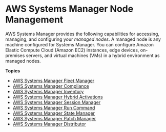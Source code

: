 # AWS Systems Manager Node Management<a name="systems-manager-instances-and-nodes"></a>

AWS Systems Manager provides the following capabilities for accessing, managing, and configuring your *managed nodes*\. A managed node is any machine configured for Systems Manager\. You can configure Amazon Elastic Compute Cloud \(Amazon EC2\) instances, edge devices, on\-premises servers, and virtual machines \(VMs\) in a hybrid environment as managed nodes\.

**Topics**
+ [AWS Systems Manager Fleet Manager](fleet.md)
+ [AWS Systems Manager Compliance](systems-manager-compliance.md)
+ [AWS Systems Manager Inventory](systems-manager-inventory.md)
+ [AWS Systems Manager Hybrid Activations](activations.md)
+ [AWS Systems Manager Session Manager](session-manager.md)
+ [AWS Systems Manager Run Command](run-command.md)
+ [AWS Systems Manager State Manager](systems-manager-state.md)
+ [AWS Systems Manager Patch Manager](patch-manager.md)
+ [AWS Systems Manager Distributor](distributor.md)